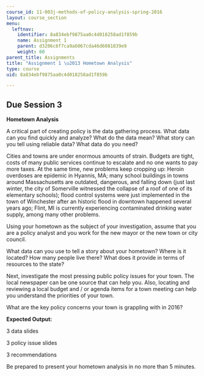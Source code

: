 ```yaml
---
course_id: 11-003j-methods-of-policy-analysis-spring-2016
layout: course_section
menu:
  leftnav:
    identifier: 8a834ebf9875aa0c4d018258ad1f859b
    name: Assignment 1
    parent: d3206c6f7ca9a6067cda46d6081839e9
    weight: 60
parent_title: Assignments
title: "Assignment 1 \u2013 Hometown Analysis"
type: course
uid: 8a834ebf9875aa0c4d018258ad1f859b

---
```


Due Session 3
-------------

**Hometown Analysis**

A critical part of creating policy is the data gathering process. What data can you find quickly and analyze? What do the data mean? What story can you tell using reliable data? What data do you need?

Cities and towns are under enormous amounts of strain. Budgets are tight, costs of many public services continue to escalate and no one wants to pay more taxes. At the same time, new problems keep cropping up: Heroin overdoses are epidemic in Hyannis, MA; many school buildings in towns around Massachusetts are outdated, dangerous, and falling down (just last winter, the city of Somerville witnessed the collapse of a roof of one of its elementary schools); flood control systems were just implemented in the town of Winchester after an historic flood in downtown happened several years ago; Flint, MI is currently experiencing contaminated drinking water supply, among many other problems.

Using your hometown as the subject of your investigation, assume that you are a policy analyst and you work for the new mayor or the new town or city council.

What data can you use to tell a story about your hometown? Where is it located? How many people live there? What does it provide in terms of resources to the state?

Next, investigate the most pressing public policy issues for your town. The local newspaper can be one source that can help you. Also, locating and reviewing a local budget and / or agenda items for a town meeting can help you understand the priorities of your town.

What are the key policy concerns your town is grappling with in 2016?

**Expected Output:**

3 data slides

3 policy issue slides

3 recommendations

Be prepared to present your hometown analysis in no more than 5 minutes.